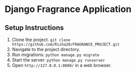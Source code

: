 # Django Fragrance Application

## Setup Instructions

1. Clone the project. ```git clone https://github.com/Risha20/FRAGRANCE_PROJECT.git```
2. Navigate to the project directory.
4. Run migrations: `python manage.py migrate`
5. Start the server: `python manage.py runserver`
6. Open `http://127.0.0.1:8000/` in a web browser.
